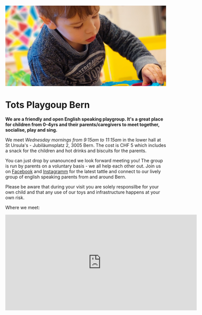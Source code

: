 ![child playing](assets/header.png)

# Tots Playgoup Bern

**We are a friendly and open English speaking playgroup. It's a great place for children from 0-4yrs and their parents/caregivers to meet together, socialise, play and sing.**

We meet *Wednesday mornings from 9:15am to 11:15am* in the lower hall at St Ursula's - Jubiläumsplatz 2, 3005 Bern. The cost is CHF 5 which includes a snack for the children and hot drinks and biscuits for the parents. 

You can just drop by unanounced we look forward meeting you! The group is run by parents on a voluntary basis - we all help each other out. Join us on [Facebook](https://www.facebook.com/groups/678038115547386/) and [Instagramm](https://www.instagram.com/parentstots/) for the latest tattle and connect to our lively group of english speaking parents from and around Bern.

Please be aware that during your visit you are solely responsilbe for your own child and that any use of our toys and infrastructure happens at your own risk.

Where we meet:
<iframe src="https://www.google.com/maps/embed?pb=!1m18!1m12!1m3!1d7644.014370363752!2d7.447606218355236!3d46.94269874129891!2m3!1f0!2f0!3f0!3m2!1i1024!2i768!4f13.1!3m3!1m2!1s0x478e39d1b4356da3%3A0x4117d3e1bad71df8!2sJubil%C3%A4umspl.%202%2C%203005%20Bern!5e0!3m2!1sen!2sch!4v1642362229597!5m2!1sen!2sch" width="600" height="300" style="border:0;" allowfullscreen="" loading="lazy"></iframe>



